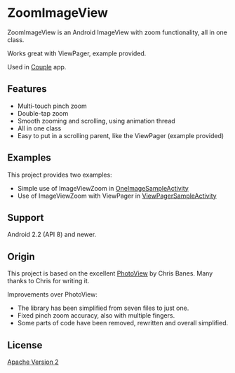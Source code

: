 ZoomImageView
=============

ZoomImageView is an Android ImageView with zoom functionality, all in one class.

Works great with ViewPager, example provided.

Used in [Couple](https://play.google.com/store/apps/details?id=com.tenthbit.juliet "Couple")  app.


Features
-

* Multi-touch pinch zoom
* Double-tap zoom
* Smooth zooming and scrolling, using animation thread
* All in one class
* Easy to put in a scrolling parent, like the ViewPager (example provided)



Examples
-
This project provides two examples:

* Simple use of ImageViewZoom in [OneImageSampleActivity](https://github.com/tenthbitinc/ZoomImageView/blob/master/src/com/tenthbit/zoomimageview/sample/OneImageSampleActivity.java "OneImageSampleActivity")
* Use of ImageViewZoom with ViewPager in [ViewPagerSampleActivity](https://github.com/tenthbitinc/ZoomImageView/blob/master/src/com/tenthbit/zoomimageview/sample/ViewPagerSampleActivity.java "ViewPagerSampleActivity") 

Support
-
Android 2.2 (API 8) and newer.

Origin
-
This project is based on the excellent [PhotoView](https://github.com/chrisbanes/PhotoView "PhotoView") by Chris Banes.
Many thanks to Chris for writing it.

Improvements over PhotoView:
- The library has been simplified from seven files to just one.
- Fixed pinch zoom accuracy, also with multiple fingers.
- Some parts of code have been removed, rewritten and overall simplified.

License
-
[Apache Version 2](http://www.apache.org/licenses/LICENSE-2.0.html "Apache Version 2")
